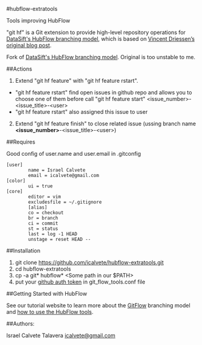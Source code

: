 #hubflow-extratools

Tools improving HubFlow

"git hf" is a Git extension to provide high-level repository operations 
for [DataSift's HubFlow branching model](http://datasift.github.com/gitflow/), which is based on [Vincent Driessen’s original blog post](http://nvie.com/posts/a-successful-git-branching-model/).

Fork of [DataSift's HubFlow branching model](http://datasift.github.com/gitflow/). Original is too unstable to me.

##Actions

1. Extend "git hf feature" with "git hf feature rstart".
  * "git hf feature rstart" find open issues in github repo and allows you to choose one of them before call "git hf feature start" &lt;issue_number&gt;-&lt;issue_title&gt;-&lt;user&gt;
  * "git hf feature rstart" also assigned this issue to user

2. Extend "git hf feature finish" to close related issue (ussing branch name **&lt;issue_number&gt;**-&lt;issue_title&gt;-&lt;user&gt;)

##Requires

Good config of user.name and user.email in .gitconfig

```
[user]
        name = Israel Calvete
        email = icalvete@gmail.com
[color]
        ui = true
[core]
        editor = vim
        excludesfile = ~/.gitignore
        [alias]
        co = checkout
        br = branch
        ci = commit
        st = status
        last = log -1 HEAD
        unstage = reset HEAD --
```

##Installation

1. git clone https://github.com/icalvete/hubflow-extratools.git
2. cd hubflow-extratools
3. cp -a git* hubflow* &lt;Some path in our $PATH&gt;
4. put your [github auth token](https://help.github.com/articles/creating-an-access-token-for-command-line-use) in git_flow_tools.conf file

##Getting Started with HubFlow

See our tutorial website to learn more about the [GitFlow](http://datasift.github.com/gitflow/IntroducingGitFlow.html) branching model and [how to use the HubFlow tools](http://datasift.github.com/gitflow/GitFlowForGitHub.html).

##Authors:

Israel Calvete Talavera <icalvete@gmail.com>
